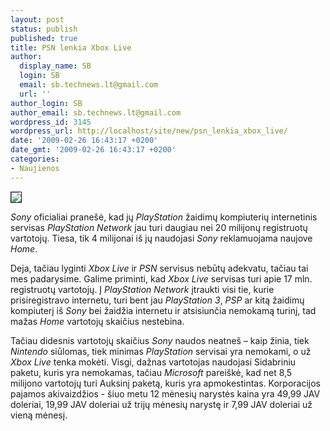 ```yaml
---
layout: post
status: publish
published: true
title: PSN lenkia Xbox Live
author:
  display_name: SB
  login: SB
  email: sb.technews.lt@gmail.com
  url: ''
author_login: SB
author_email: sb.technews.lt@gmail.com
wordpress_id: 3145
wordpress_url: http://localhost/site/new/psn_lenkia_xbox_live/
date: '2009-02-26 16:43:17 +0200'
date_gmt: '2009-02-26 16:43:17 +0200'
categories:
- Naujienos
---
```

<div class="imgright"><img src="http://tbn1.google.com/images?q=tbn:rEjtDn5oA3U9WM:http://news.softpedia.com/images/news2/7-Downloadable-PSP-Games-Via-Updated-PSN-2.png" border="1" /></div>
<p><i>Sony</i> oficialiai pranešė, kad jų <i>PlayStation</i> žaidimų kompiuterių internetinis servisas <i>PlayStation Network</i> jau turi daugiau nei 20 milijonų registruotų vartotojų. Tiesa, tik 4 milijonai iš jų naudojasi <i>Sony</i> reklamuojama naujove <i>Home</i>.</p>
<p>Deja, tačiau lyginti <i>Xbox Live</i> ir <i>PSN</i> servisus nebūtų adekvatu, tačiau tai mes padarysime. Galime priminti, kad <i>Xbox Live</i> servisas turi apie 17 mln. registruotų vartotojų. Į <i>PlayStation Network</i> įtraukti visi tie, kurie prisiregistravo internetu, turi bent jau <i>PlayStation 3</i>, <i>PSP</i> ar kitą žaidimų kompiuterį iš <i>Sony</i> bei žaidžia internetu ir atsisiunčia nemokamą turinį, tad mažas <i>Home</i> vartotojų skaičius nestebina.</p>
<p>Tačiau didesnis vartotojų skaičius <i>Sony</i> naudos neatneš – kaip žinia, tiek <i>Nintendo</i> siūlomas, tiek minimas <i>PlayStation</i> servisai yra nemokami, o už <i>Xbox Live</i> tenka mokėti. Visgi, dažnas vartotojas naudojasi Sidabriniu paketu, kuris yra nemokamas, tačiau <i>Microsoft</i> pareiškė, kad net 8,5 milijono vartotojų turi Auksinį paketą, kuris yra apmokestintas. Korporacijos pajamos akivaizdžios - šiuo metu 12 mėnesių narystės kaina yra 49,99 JAV doleriai, 19,99 JAV doleriai už trijų mėnesių narystę ir 7,99 JAV doleriai už vieną mėnesį.</p>
